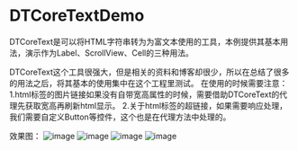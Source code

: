 # DTCoreTextDemo
DTCoreText是可以将HTML字符串转为为富文本使用的工具，本例提供其基本用法，演示作为Label、ScrollView、Cell的三种用法。

DTCoreText这个工具很强大，但是相关的资料和博客却很少，所以在总结了很多的用法之后，将其基本的使用集中在这个工程里测试。
在使用的时候需要注意：
1.html标签的图片链接如果没有自带宽高属性的时候，需要借助DTCoreText的代理先获取宽高再刷新html显示。
2.关于html标签的超链接，如果需要响应处理，我们需要自定义Button等控件，这个也是在代理方法中处理的。

效果图：
![image](https://github.com/DreamcoffeeZS/DTCoreTextDemo/blob/master/Screenshots/DTcoreTextDemo1.jpeg)
![image](https://github.com/DreamcoffeeZS/DTCoreTextDemo/blob/master/Screenshots/DTcoreTextDemo2.jpeg)
![image](https://github.com/DreamcoffeeZS/DTCoreTextDemo/blob/master/Screenshots/DTcoreTextDemo3.jpeg)
![image](https://github.com/DreamcoffeeZS/DTCoreTextDemo/blob/master/Screenshots/DTcoreTextDemo4.jpeg)

